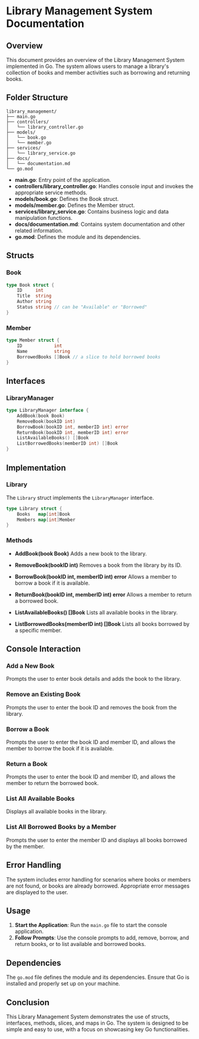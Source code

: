 # Library Management System Documentation

## Overview

This document provides an overview of the Library Management System implemented in Go. The system allows users to manage a library's collection of books and member activities such as borrowing and returning books.

## Folder Structure

```
library_management/
├── main.go
├── controllers/
│   └── library_controller.go
├── models/
│   └── book.go
│   └── member.go
├── services/
│   └── library_service.go
├── docs/
│   └── documentation.md
└── go.mod
```

- **main.go**: Entry point of the application.
- **controllers/library_controller.go**: Handles console input and invokes the appropriate service methods.
- **models/book.go**: Defines the Book struct.
- **models/member.go**: Defines the Member struct.
- **services/library_service.go**: Contains business logic and data manipulation functions.
- **docs/documentation.md**: Contains system documentation and other related information.
- **go.mod**: Defines the module and its dependencies.

## Structs

### Book

```go
type Book struct {
    ID     int
    Title  string
    Author string
    Status string // can be "Available" or "Borrowed"
}
```

### Member

```go
type Member struct {
    ID            int
    Name          string
    BorrowedBooks []Book // a slice to hold borrowed books
}
```

## Interfaces

### LibraryManager

```go
type LibraryManager interface {
    AddBook(book Book)
    RemoveBook(bookID int)
    BorrowBook(bookID int, memberID int) error
    ReturnBook(bookID int, memberID int) error
    ListAvailableBooks() []Book
    ListBorrowedBooks(memberID int) []Book
}
```

## Implementation

### Library

The `Library` struct implements the `LibraryManager` interface.

```go
type Library struct {
    Books   map[int]Book
    Members map[int]Member
}
```

### Methods

- **AddBook(book Book)**
  Adds a new book to the library.

- **RemoveBook(bookID int)**
  Removes a book from the library by its ID.

- **BorrowBook(bookID int, memberID int) error**
  Allows a member to borrow a book if it is available.

- **ReturnBook(bookID int, memberID int) error**
  Allows a member to return a borrowed book.

- **ListAvailableBooks() []Book**
  Lists all available books in the library.

- **ListBorrowedBooks(memberID int) []Book**
  Lists all books borrowed by a specific member.

## Console Interaction

### Add a New Book

Prompts the user to enter book details and adds the book to the library.

### Remove an Existing Book

Prompts the user to enter the book ID and removes the book from the library.

### Borrow a Book

Prompts the user to enter the book ID and member ID, and allows the member to borrow the book if it is available.

### Return a Book

Prompts the user to enter the book ID and member ID, and allows the member to return the borrowed book.

### List All Available Books

Displays all available books in the library.

### List All Borrowed Books by a Member

Prompts the user to enter the member ID and displays all books borrowed by the member.

## Error Handling

The system includes error handling for scenarios where books or members are not found, or books are already borrowed. Appropriate error messages are displayed to the user.

## Usage

1. **Start the Application**: Run the `main.go` file to start the console application.
2. **Follow Prompts**: Use the console prompts to add, remove, borrow, and return books, or to list available and borrowed books.

## Dependencies

The `go.mod` file defines the module and its dependencies. Ensure that Go is installed and properly set up on your machine.

## Conclusion

This Library Management System demonstrates the use of structs, interfaces, methods, slices, and maps in Go. The system is designed to be simple and easy to use, with a focus on showcasing key Go functionalities.
